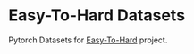 # Easy-To-Hard Datasets
Pytorch Datasets for [Easy-To-Hard](http://github.com/aks2203/easy-to-hard) project.

